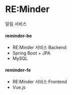 # RE:Minder
알림 서비스

#### reminder-be
- RE:Minder 서비스 Backend
- Spring Boot + JPA
- MySQL

#### reminder-fe
- RE:Minder 서비스 Frontend
- Vue.js
